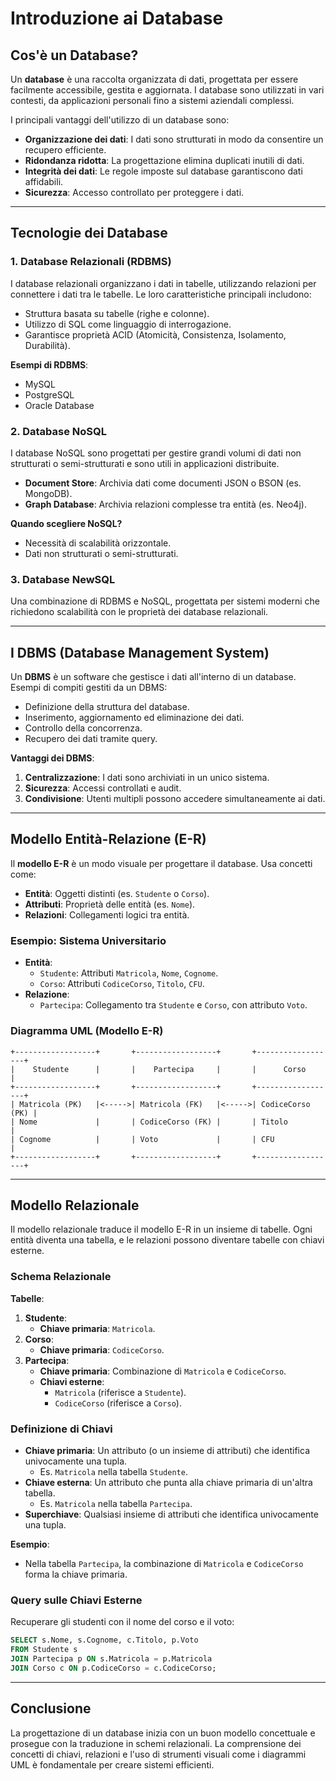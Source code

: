 
# Introduzione ai Database

## Cos'è un Database?
Un **database** è una raccolta organizzata di dati, progettata per essere facilmente accessibile, gestita e aggiornata. I database sono utilizzati in vari contesti, da applicazioni personali fino a sistemi aziendali complessi.

I principali vantaggi dell'utilizzo di un database sono:
- **Organizzazione dei dati**: I dati sono strutturati in modo da consentire un recupero efficiente.
- **Ridondanza ridotta**: La progettazione elimina duplicati inutili di dati.
- **Integrità dei dati**: Le regole imposte sul database garantiscono dati affidabili.
- **Sicurezza**: Accesso controllato per proteggere i dati.

---

## Tecnologie dei Database

### 1. Database Relazionali (RDBMS)
I database relazionali organizzano i dati in tabelle, utilizzando relazioni per connettere i dati tra le tabelle. Le loro caratteristiche principali includono:
- Struttura basata su tabelle (righe e colonne).
- Utilizzo di SQL come linguaggio di interrogazione.
- Garantisce proprietà ACID (Atomicità, Consistenza, Isolamento, Durabilità).

**Esempi di RDBMS**:
- MySQL
- PostgreSQL
- Oracle Database

### 2. Database NoSQL
I database NoSQL sono progettati per gestire grandi volumi di dati non strutturati o semi-strutturati e sono utili in applicazioni distribuite.
- **Document Store**: Archivia dati come documenti JSON o BSON (es. MongoDB).
- **Graph Database**: Archivia relazioni complesse tra entità (es. Neo4j).

**Quando scegliere NoSQL?**
- Necessità di scalabilità orizzontale.
- Dati non strutturati o semi-strutturati.

### 3. Database NewSQL
Una combinazione di RDBMS e NoSQL, progettata per sistemi moderni che richiedono scalabilità con le proprietà dei database relazionali.

---

## I DBMS (Database Management System)

Un **DBMS** è un software che gestisce i dati all'interno di un database. Esempi di compiti gestiti da un DBMS:
- Definizione della struttura del database.
- Inserimento, aggiornamento ed eliminazione dei dati.
- Controllo della concorrenza.
- Recupero dei dati tramite query.

**Vantaggi dei DBMS**:
1. **Centralizzazione**: I dati sono archiviati in un unico sistema.
2. **Sicurezza**: Accessi controllati e audit.
3. **Condivisione**: Utenti multipli possono accedere simultaneamente ai dati.

---

## Modello Entità-Relazione (E-R)

Il **modello E-R** è un modo visuale per progettare il database. Usa concetti come:
- **Entità**: Oggetti distinti (es. `Studente` o `Corso`).
- **Attributi**: Proprietà delle entità (es. `Nome`).
- **Relazioni**: Collegamenti logici tra entità.

### Esempio: Sistema Universitario
- **Entità**:
  - `Studente`: Attributi `Matricola`, `Nome`, `Cognome`.
  - `Corso`: Attributi `CodiceCorso`, `Titolo`, `CFU`.
- **Relazione**:
  - `Partecipa`: Collegamento tra `Studente` e `Corso`, con attributo `Voto`.

### Diagramma UML (Modello E-R)
```simpletext
+------------------+       +------------------+       +------------------+
|    Studente      |       |    Partecipa     |       |      Corso       |
+------------------+       +------------------+       +------------------+
| Matricola (PK)   |<----->| Matricola (FK)   |<----->| CodiceCorso (PK) |
| Nome             |       | CodiceCorso (FK) |       | Titolo           |
| Cognome          |       | Voto             |       | CFU              |
+------------------+       +------------------+       +------------------+

```
---

## Modello Relazionale

Il modello relazionale traduce il modello E-R in un insieme di tabelle. Ogni entità diventa una tabella, e le relazioni possono diventare tabelle con chiavi esterne.

### Schema Relazionale
**Tabelle**:
1. **Studente**:
   - **Chiave primaria**: `Matricola`.
2. **Corso**:
   - **Chiave primaria**: `CodiceCorso`.
3. **Partecipa**:
   - **Chiave primaria**: Combinazione di `Matricola` e `CodiceCorso`.
   - **Chiavi esterne**:
     - `Matricola` (riferisce a `Studente`).
     - `CodiceCorso` (riferisce a `Corso`).

### Definizione di Chiavi
- **Chiave primaria**: Un attributo (o un insieme di attributi) che identifica univocamente una tupla.
  - Es. `Matricola` nella tabella `Studente`.
- **Chiave esterna**: Un attributo che punta alla chiave primaria di un'altra tabella.
  - Es. `Matricola` nella tabella `Partecipa`.
- **Superchiave**: Qualsiasi insieme di attributi che identifica univocamente una tupla.

**Esempio**:
- Nella tabella `Partecipa`, la combinazione di `Matricola` e `CodiceCorso` forma la chiave primaria.

### Query sulle Chiavi Esterne
Recuperare gli studenti con il nome del corso e il voto:
```sql
SELECT s.Nome, s.Cognome, c.Titolo, p.Voto
FROM Studente s
JOIN Partecipa p ON s.Matricola = p.Matricola
JOIN Corso c ON p.CodiceCorso = c.CodiceCorso;
```

---

## Conclusione

La progettazione di un database inizia con un buon modello concettuale e prosegue con la traduzione in schemi relazionali. La comprensione dei concetti di chiavi, relazioni e l'uso di strumenti visuali come i diagrammi UML è fondamentale per creare sistemi efficienti.
